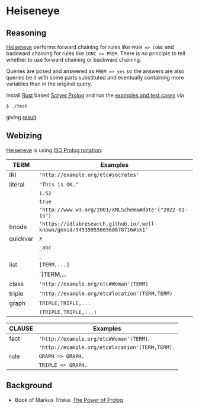 # Heiseneye

## Reasoning

[Heiseneye](https://github.com/IDLabResearch/Heiseneye) performs forward chaining for rules like `PREM => CONC` and backward chaining for rules like `CONC <= PREM`.
There is no principle to tell whether to use forward chaining or backward chaining.

Queries are posed and answered as `PREM => yes` so the answers are also queries be it with some parts
substituted and eventually containing more variables than in the original query.

Install [Rust](https://www.rust-lang.org/) based [Scryer Prolog](https://github.com/mthom/scryer-prolog#installing-scryer-prolog)
and run the [examples and test cases](./etc) via
```
$ ./test
```
giving [result](./result.pl).

## Webizing

[Heiseneye](https://github.com/IDLabResearch/Heiseneye) is using [ISO Prolog notation](https://en.wikipedia.org/wiki/Prolog#ISO_Prolog):

TERM     | Examples
---------|---------
IRI      | `'http://example.org/etc#socrates'`
literal  | `"This is OK."`
         | `1.52`
         | `true`
         | `'http://www.w3.org/2001/XMLSchema#date'("2022-01-15")`
bnode    | `'https://idlabresearch.github.io/.well-known/genid/9453595560568678716#sk1'`
quickvar | `X`
         | `_abc`
         | `_`
list     | `[TERM,...]`
         | `[TERM,...|LIST]`
class    | `'http://example.org/etc#Woman'(TERM)`
triple   | `'http://example.org/etc#location'(TERM,TERM)`
graph    | `TRIPLE,TRIPLE,...`
         | `(TRIPLE,TRIPLE,...)`

CLAUSE   | Examples
---------|---------
fact     | `'http://example.org/etc#Woman'(TERM)`.
         | `'http://example.org/etc#location'(TERM,TERM).`
rule     | `GRAPH => GRAPH.`
         | `TRIPLE <= GRAPH.`

## Background

- Book of Markus Triska: [The Power of Prolog](https://www.metalevel.at/prolog)

